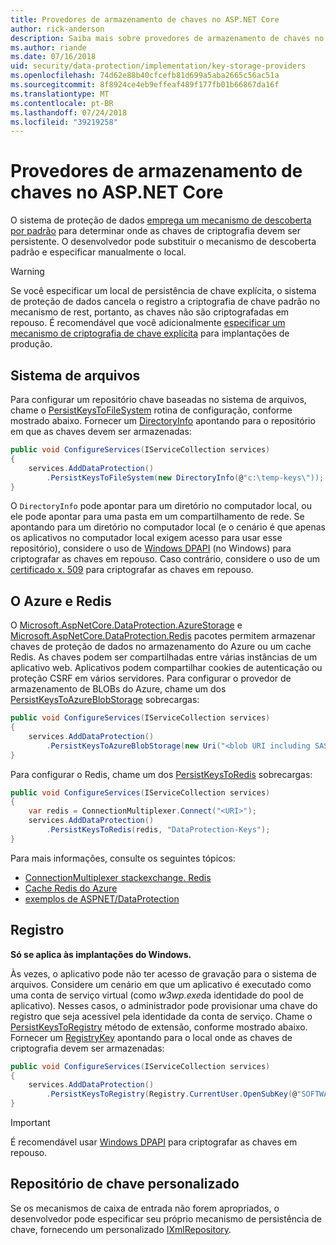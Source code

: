 ```yaml
---
title: Provedores de armazenamento de chaves no ASP.NET Core
author: rick-anderson
description: Saiba mais sobre provedores de armazenamento de chaves no ASP.NET Core e como configurar locais de armazenamento de chaves.
ms.author: riande
ms.date: 07/16/2018
uid: security/data-protection/implementation/key-storage-providers
ms.openlocfilehash: 74d62e88b40cfcefb81d699a5aba2665c56ac51a
ms.sourcegitcommit: 8f8924ce4eb9effeaf489f177fb01b66867da16f
ms.translationtype: MT
ms.contentlocale: pt-BR
ms.lasthandoff: 07/24/2018
ms.locfileid: "39219258"
---
```

# <a name="key-storage-providers-in-aspnet-core"></a>Provedores de armazenamento de chaves no ASP.NET Core

O sistema de proteção de dados [emprega um mecanismo de descoberta por padrão](xref:security/data-protection/configuration/default-settings) para determinar onde as chaves de criptografia devem ser persistente. O desenvolvedor pode substituir o mecanismo de descoberta padrão e especificar manualmente o local.

> [!WARNING]
> Se você especificar um local de persistência de chave explícita, o sistema de proteção de dados cancela o registro a criptografia de chave padrão no mecanismo de rest, portanto, as chaves não são criptografadas em repouso. É recomendável que você adicionalmente [especificar um mecanismo de criptografia de chave explícita](xref:security/data-protection/implementation/key-encryption-at-rest) para implantações de produção.

## <a name="file-system"></a>Sistema de arquivos

Para configurar um repositório chave baseadas no sistema de arquivos, chame o [PersistKeysToFileSystem](/dotnet/api/microsoft.aspnetcore.dataprotection.dataprotectionbuilderextensions.persistkeystofilesystem) rotina de configuração, conforme mostrado abaixo. Fornecer um [DirectoryInfo](/dotnet/api/system.io.directoryinfo) apontando para o repositório em que as chaves devem ser armazenadas:

```csharp
public void ConfigureServices(IServiceCollection services)
{
    services.AddDataProtection()
        .PersistKeysToFileSystem(new DirectoryInfo(@"c:\temp-keys\"));
}
```

O `DirectoryInfo` pode apontar para um diretório no computador local, ou ele pode apontar para uma pasta em um compartilhamento de rede. Se apontando para um diretório no computador local (e o cenário é que apenas os aplicativos no computador local exigem acesso para usar esse repositório), considere o uso de [Windows DPAPI](xref:security/data-protection/implementation/key-encryption-at-rest) (no Windows) para criptografar as chaves em repouso. Caso contrário, considere o uso de um [certificado x. 509](xref:security/data-protection/implementation/key-encryption-at-rest) para criptografar as chaves em repouso.

## <a name="azure-and-redis"></a>O Azure e Redis

O [Microsoft.AspNetCore.DataProtection.AzureStorage](https://www.nuget.org/packages/Microsoft.AspNetCore.DataProtection.AzureStorage/) e [Microsoft.AspNetCore.DataProtection.Redis](https://www.nuget.org/packages/Microsoft.AspNetCore.DataProtection.Redis/) pacotes permitem armazenar chaves de proteção de dados no armazenamento do Azure ou um cache Redis. As chaves podem ser compartilhadas entre várias instâncias de um aplicativo web. Aplicativos podem compartilhar cookies de autenticação ou proteção CSRF em vários servidores. Para configurar o provedor de armazenamento de BLOBs do Azure, chame um dos [PersistKeysToAzureBlobStorage](/dotnet/api/microsoft.aspnetcore.dataprotection.azuredataprotectionbuilderextensions.persistkeystoazureblobstorage) sobrecargas:

```csharp
public void ConfigureServices(IServiceCollection services)
{
    services.AddDataProtection()
        .PersistKeysToAzureBlobStorage(new Uri("<blob URI including SAS token>"));
}
```

Para configurar o Redis, chame um dos [PersistKeysToRedis](/dotnet/api/microsoft.aspnetcore.dataprotection.redisdataprotectionbuilderextensions.persistkeystoredis) sobrecargas:

```csharp
public void ConfigureServices(IServiceCollection services)
{
    var redis = ConnectionMultiplexer.Connect("<URI>");
    services.AddDataProtection()
        .PersistKeysToRedis(redis, "DataProtection-Keys");
}
```

Para mais informações, consulte os seguintes tópicos:

* [ConnectionMultiplexer stackexchange. Redis](https://github.com/StackExchange/StackExchange.Redis/blob/master/docs/Basics.md)
* [Cache Redis do Azure](/azure/redis-cache/cache-dotnet-how-to-use-azure-redis-cache#connect-to-the-cache)
* [exemplos de ASPNET/DataProtection](https://github.com/aspnet/DataProtection/samples)

## <a name="registry"></a>Registro

**Só se aplica às implantações do Windows.**

Às vezes, o aplicativo pode não ter acesso de gravação para o sistema de arquivos. Considere um cenário em que um aplicativo é executado como uma conta de serviço virtual (como *w3wp.exe*da identidade do pool de aplicativo). Nesses casos, o administrador pode provisionar uma chave do registro que seja acessível pela identidade da conta de serviço. Chame o [PersistKeysToRegistry](/dotnet/api/microsoft.aspnetcore.dataprotection.dataprotectionbuilderextensions.persistkeystoregistry) método de extensão, conforme mostrado abaixo. Fornecer um [RegistryKey](/dotnet/api/microsoft.aspnetcore.dataprotection.repositories.registryxmlrepository.registrykey) apontando para o local onde as chaves de criptografia devem ser armazenadas:

```csharp
public void ConfigureServices(IServiceCollection services)
{
    services.AddDataProtection()
        .PersistKeysToRegistry(Registry.CurrentUser.OpenSubKey(@"SOFTWARE\Sample\keys"));
}
```

> [!IMPORTANT]
> É recomendável usar [Windows DPAPI](xref:security/data-protection/implementation/key-encryption-at-rest) para criptografar as chaves em repouso.

## <a name="custom-key-repository"></a>Repositório de chave personalizado

Se os mecanismos de caixa de entrada não forem apropriados, o desenvolvedor pode especificar seu próprio mecanismo de persistência de chave, fornecendo um personalizado [IXmlRepository](/dotnet/api/microsoft.aspnetcore.dataprotection.repositories.ixmlrepository).
